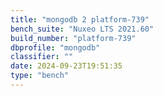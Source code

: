 ```yaml
---
title: "mongodb 2 platform-739"
bench_suite: "Nuxeo LTS 2021.60"
build_number: "platform-739"
dbprofile: "mongodb"
classifier: ""
date: 2024-09-23T19:51:35
type: "bench"
---
```

